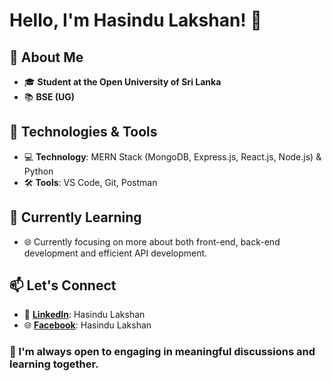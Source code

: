 # Hello, I'm Hasindu Lakshan! 👋

## 🚀 About Me
- 🎓 **Student at the Open University of Sri Lanka**
- 📚 **BSE (UG)**

## 🔧 Technologies & Tools
- 💻 **Technology**: MERN Stack (MongoDB, Express.js, React.js, Node.js) & Python
- 🛠️ **Tools**: VS Code, Git, Postman

## 🌱 Currently Learning
- 🌐 Currently focusing on more about both front-end, back-end development and efficient API development.

## 📫 Let's Connect
- 💼 [**LinkedIn**](https://www.linkedin.com/in/hasindulakshan/): Hasindu Lakshan
- 🌐 [**Facebook**](https://www.facebook.com/hasindu.lakshan.1272): Hasindu Lakshan

### 💬 I'm always open to engaging in meaningful discussions and learning together.
